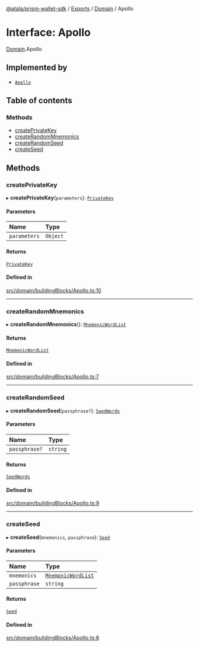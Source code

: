 [@atala/prism-wallet-sdk](../README.md) / [Exports](../modules.md) / [Domain](../modules/Domain.md) / Apollo

# Interface: Apollo

[Domain](../modules/Domain.md).Apollo

## Implemented by

- [`Apollo`](../classes/Apollo.md)

## Table of contents

### Methods

- [createPrivateKey](Domain.Apollo.md#createprivatekey)
- [createRandomMnemonics](Domain.Apollo.md#createrandommnemonics)
- [createRandomSeed](Domain.Apollo.md#createrandomseed)
- [createSeed](Domain.Apollo.md#createseed)

## Methods

### createPrivateKey

▸ **createPrivateKey**(`parameters`): [`PrivateKey`](../classes/Domain.PrivateKey.md)

#### Parameters

| Name | Type |
| :------ | :------ |
| `parameters` | `Object` |

#### Returns

[`PrivateKey`](../classes/Domain.PrivateKey.md)

#### Defined in

[src/domain/buildingBlocks/Apollo.ts:10](https://github.com/input-output-hk/atala-prism-wallet-sdk-ts/blob/a3fc2aa/src/domain/buildingBlocks/Apollo.ts#L10)

___

### createRandomMnemonics

▸ **createRandomMnemonics**(): [`MnemonicWordList`](../modules/Domain.md#mnemonicwordlist)

#### Returns

[`MnemonicWordList`](../modules/Domain.md#mnemonicwordlist)

#### Defined in

[src/domain/buildingBlocks/Apollo.ts:7](https://github.com/input-output-hk/atala-prism-wallet-sdk-ts/blob/a3fc2aa/src/domain/buildingBlocks/Apollo.ts#L7)

___

### createRandomSeed

▸ **createRandomSeed**(`passphrase?`): [`SeedWords`](Domain.SeedWords.md)

#### Parameters

| Name | Type |
| :------ | :------ |
| `passphrase?` | `string` |

#### Returns

[`SeedWords`](Domain.SeedWords.md)

#### Defined in

[src/domain/buildingBlocks/Apollo.ts:9](https://github.com/input-output-hk/atala-prism-wallet-sdk-ts/blob/a3fc2aa/src/domain/buildingBlocks/Apollo.ts#L9)

___

### createSeed

▸ **createSeed**(`mnemonics`, `passphrase`): [`Seed`](Domain.Seed.md)

#### Parameters

| Name | Type |
| :------ | :------ |
| `mnemonics` | [`MnemonicWordList`](../modules/Domain.md#mnemonicwordlist) |
| `passphrase` | `string` |

#### Returns

[`Seed`](Domain.Seed.md)

#### Defined in

[src/domain/buildingBlocks/Apollo.ts:8](https://github.com/input-output-hk/atala-prism-wallet-sdk-ts/blob/a3fc2aa/src/domain/buildingBlocks/Apollo.ts#L8)
